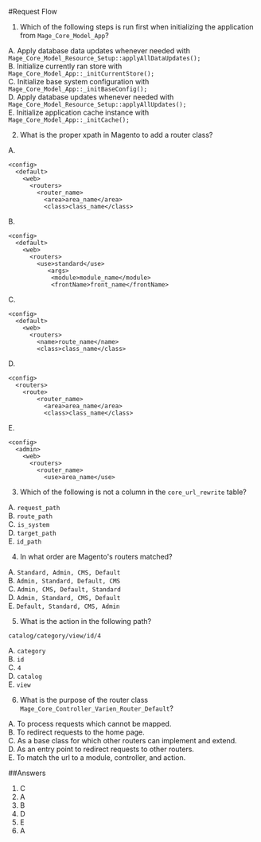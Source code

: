 #Request Flow

1. Which of the following steps is run first when initializing the application from `Mage_Core_Model_App`?

  A. Apply database data updates whenever needed with `Mage_Core_Model_Resource_Setup::applyAllDataUpdates();`  
  B. Initialize currently ran store with `Mage_Core_Model_App::_initCurrentStore();`  
  C. Initialize base system configuration with `Mage_Core_Model_App::_initBaseConfig();`  
  D. Apply database updates whenever needed with `Mage_Core_Model_Resource_Setup::applyAllUpdates();`  
  E. Initialize application cache instance with `Mage_Core_Model_App::_initCache();`  

2. What is the proper xpath in Magento to add a router class?

  A.  
  ```
  <config>
    <default>
      <web>
        <routers>
          <router_name>
            <area>area_name</area>
            <class>class_name</class>
  ```
  B.  
  ```
  <config>
    <default>
      <web>
        <routers>
          <use>standard</use>
             <args>
              <module>module_name</module>
              <frontName>front_name</frontName>
  ```
  C.  
  ```
  <config>
    <default>
      <web>
        <routers>
          <name>route_name</name>
          <class>class_name</class>
  ```
  D.  
  ```
  <config>
    <routers>
      <route>
          <router_name>
            <area>area_name</area>
            <class>class_name</class>
  ```
  E.  
  ```
  <config>
    <admin>
      <web>
        <routers>
          <router_name>
            <use>area_name</use>
  ```
  
3. Which of the following is not a column in the `core_url_rewrite` table?

  A. `request_path`  
  B. `route_path`  
  C. `is_system`  
  D. `target_path`  
  E. `id_path`  

4. In what order are Magento's routers matched?

  A. `Standard, Admin, CMS, Default`  
  B. `Admin, Standard, Default, CMS`  
  C. `Admin, CMS, Default, Standard`  
  D. `Admin, Standard, CMS, Default`  
  E. `Default, Standard, CMS, Admin`  

5. What is the action in the following path?

  `catalog/category/view/id/4`

  A. `category`  
  B. `id`  
  C. `4`  
  D. `catalog`  
  E. `view`  

6. What is the purpose of the router class `Mage_Core_Controller_Varien_Router_Default`?

  A. To process requests which cannot be mapped.  
  B. To redirect requests to the home page.  
  C. As a base class for which other routers can implement and extend.  
  D. As an entry point to redirect requests to other routers.   
  E. To match the url to a module, controller, and action.    
  
##Answers
1. C  
2. A  
3. B  
4. D  
5. E
6. A  
